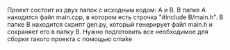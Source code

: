 Проект состоит из двух папок с исходным кодом: А и В. В папке А находится файл main.cpp, в котором есть строчка "#include B/main.h". В папке В находится скрипт gen.py, который генерирует файл main.h и сохраняет его в папку В. Нужно подготовить все необходимое для сборки такого проекта с помощью cmake
